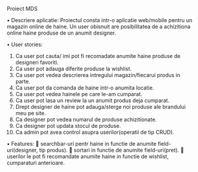 Proiect MDS

•	Descriere aplicatie:
Proiectul consta intr-o aplicatie web/mobile pentru un magazin online de haine. Un user obisnuit are posibilitatea de a achizitiona online haine  produse de un anumit designer.

•	User stories:
1.	Ca user pot cauta/ imi pot fi recomadate anumite haine produse de designeri favoriti.
2.	Ca user pot adauga diferite produse la wishlist.
3.	Ca user pot vedea descrierea intregului magazin/fiecarui produs in parte.
4.	Ca user pot da comanda de haine intr-o anumita locatie.
5.	Ca user pot vedea hainele pe care le-am cumparat.
6.	Ca user pot lasa un review la un anumit produs deja cumparat.
7.	Drept designer de haine pot adauga/sterge noi produse ale brandului meu pe site.
8.	Ca designer pot vedea numarul de produse achizitionate.
9.	Ca designer pot updata stocul de produse.
10.	Ca admin pot avea control asupra userilor(operatii de tip CRUD).

•	Features:
	searchbar-uri pentr haine in functie de anumite field-uri(designer, tip produs).
	sortari in functie de anumite field-uri(pret).
	userilor le pot fi recomandate anumite haine in functie de wishlist, cumparaturi anterioare.








